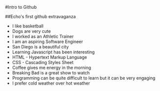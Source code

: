 #Intro to Github

##Echo's first github extravaganza

- I like basketball
- Dogs are very cute
- I worked as an Athletic Trainer
- I am an aspiring Software Engineer
- San Diego is a beautiful city
- Learning Javascript has been interesting 
- HTML - Hypertext Markup Language
- CSS - Cascading Styles Sheet
- Coffee gives me energy in the morning
- Breaking Bad is a great show to watch
- Programming can be quite difficult to learn but it can be very engaging
- I prefer cold weather over hot weather
 